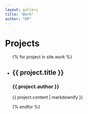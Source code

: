 ```yaml
---
layout: gallery
title: "Work"
author: "DP"
---
```

<h1>Projects</h1>

<ul>
  {% for project in site.work %}
    <li>
      <h2>{{ project.title }}</h2>
      <h3>{{ project.author }}</h3>
      <p>{{ project.content | markdownify }}</p>
    </li>
  {% endfor %}
</ul>
